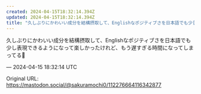 ```yaml
---
created: 2024-04-15T18:32:14.394Z
updated: 2024-04-15T18:32:14.394Z
title: "久しぶりにかわいい成分を結構摂取して、Englishなポジティブさを日本語でも少[...]"
---
```


<p>久しぶりにかわいい成分を結構摂取して、Englishなポジティブさを日本語でも少し表現できるようになって楽しかったけれど、もう遅すぎる時間になってしまってる🥲</p>

&mdash; 2024-04-15 18:32:14 UTC

Original URL: https://mastodon.social/@sakuramochi0/112276664116342877
